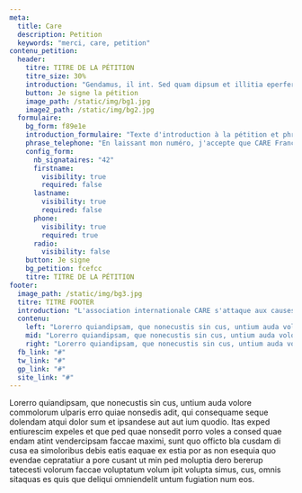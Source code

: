 ```yaml
---
meta:
  title: Care
  description: Petition
  keywords: "merci, care, petition"
contenu_petition:
  header:
    titre: TITRE DE LA PÉTITION
    titre_size: 30%
    introduction: "Gendamus, il int. Sed quam dipsum et illitia eperferum re plitae pellatendus exceaquatus nobitiur ? Qui con nam auta id quia nonsequo mint andebitatus as aut ea dis et vent etur se conessit volorae perio blabo. Et ressit lit ipsa mende sit pelia dolorem con consequam."
    button: Je signe la pétition
    image_path: /static/img/bg1.jpg
    image2_path: /static/img/bg2.jpg
  formulaire:
    bg_form: f89e1e
    introduction_formulaire: "Texte d'introduction à la pétition et phrase de mobilisation pour donner envie de signer la pétition en 3 ou 4 lignes. Gendamus, il int. Sed quam dipsum et illitia eperferum re plitae pellatendus exceaquatus nobitiur ? Qui con nam auta id quia nonsequo mint ea dis et vent etur se conessit volorae perio."
    phrase_telephone: "En laissant mon numéro, j'accepte que CARE France me contacte pour m'informer de ses programmes en faveur des femmes."
    config_form:
      nb_signataires: "42"
      firstname:
        visibility: true
        required: false
      lastname:
        visibility: true
        required: false
      phone:
        visibility: true
        required: true
      radio:
        visibility: false
    button: Je signe
    bg_petition: fcefcc
    titre: TITRE DE LA PÉTITION
footer:
  image_path: /static/img/bg3.jpg
  titre: TITRE FOOTER
  introduction: "L'association internationale CARE s'attaque aux causes profondes de l'extrême pauvreté et aux conséquences du changement climatique"
  contenu:
    left: "Lorerro quiandipsam, que nonecustis sin cus, untium auda volore commolorum ulparis erro quiae nonsedis adit, qui consequame seque dolendam atqui dolor sum."
    mid: "Lorerro quiandipsam, que nonecustis sin cus, untium auda volore commolorum ulparis erro quiae nonsedis adit, qui consequame seque dolendam atqui dolor sum."
    right: "Lorerro quiandipsam, que nonecustis sin cus, untium auda volore commolorum ulparis erro quiae nonsedis adit, qui consequame seque dolendam atqui dolor sum."
  fb_link: "#"
  tw_link: "#"
  gp_link: "#"
  site_link: "#"
---
```

Lorerro quiandipsam, que nonecustis sin cus, untium auda volore commolorum ulparis erro quiae nonsedis adit, qui consequame seque dolendam atqui dolor sum et ipsandese aut aut ium quodio. Itas exped entiurescim expeles et que ped quae nonsedit porro voles a consed quae endam atint vendercipsam faccae maximi, sunt quo officto bla cusdam di cusa ea simoloribus debis eatis eaquae ex estia por as non esequia quo evendae cepratatiur a pore cusant ut min ped moluptia dero bererup tatecesti volorum faccae voluptatum volum ipit volupta simus, cus, omnis sitaquas es quis que deliqui omniendelit untum fugiation num eos.